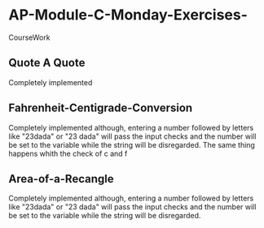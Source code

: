 # AP-Module-C-Monday-Exercises-
CourseWork
## Quote A Quote
Completely implemented 
## Fahrenheit-Centigrade-Conversion
Completely implemented although, entering a number followed by letters like "23dada" or "23 dada" will pass the input checks and the number will be set to the variable while the string will be disregarded. The same thing happens whith the check of c and f 
## Area-of-a-Recangle
Completely implemented although, entering a number followed by letters like "23dada" or "23 dada" will pass the input checks and the number will be set to the variable while the string will be disregarded.
